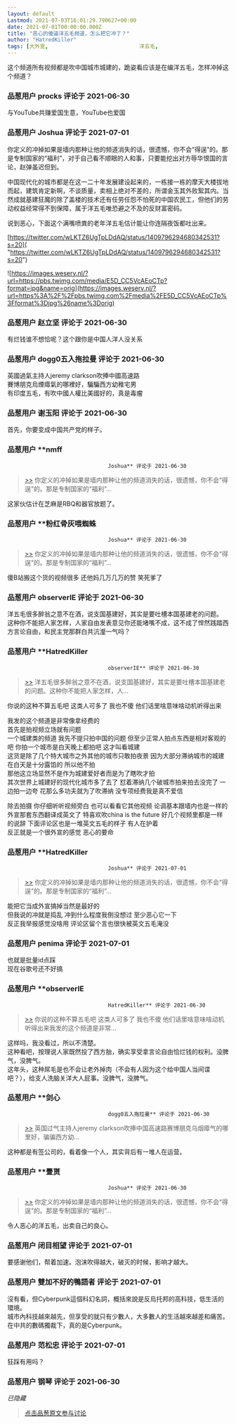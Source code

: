 ```yaml
---
layout: default
Lastmod: 2021-07-03T16:01:29.790627+00:00
date: 2021-07-01T00:00:00.000Z
title: "恶心的傻逼洋五毛频道，怎么把它冲了？"
author: "HatredKiller"
tags: [大外宣,								洋五毛,								习近平死妈]
---
```


这个频道所有视频都是吹中国城市城建的，跪姿看应该是在编洋五毛，怎样冲掉这个频道？

            
### 品葱用户 **procks** 评论于 2021-06-30
        
与YouTube共赚爱国生意，YouTube也爱国
        


            
### 品葱用户 **Joshua** 评论于 2021-07-01
        
你定义的冲掉如果是墙内那种让他的频道消失的话，很遗憾，你不会“得逞”的。那是专制国家的“福利”，对于自己看不顺眼的人和事，只要能挖出对方辱华恨国的言论，赵弹虽迟但到。  
  
中国现代化的城市都是在这一二十年发展建设起来的，一栋接一栋的摩天大楼拔地而起，建筑肯定新啊，不谈质量，卖相上绝对不差的，所谓金玉其外败絮其内。当然成就基建狂魔的除了盖楼的技术还有任劳任怨不怕死的中国农民工，但他们的劳动权益经常得不到保障，属于洋五毛唯恐避之不及的反财富密码。  
  
说到恶心，下面这个满嘴喷粪的老年洋五毛估计能让你连隔夜饭都吐出来。  
  
[https://twitter.com/wLKTZ6UgTpLDdAQ/status/1409796294680342531?s=20]( "https://twitter.com/wLKTZ6UgTpLDdAQ/status/1409796294680342531?s=20")  
  
![https://images.weserv.nl/?url=https://pbs.twimg.com/media/E5D_CC5VcAEoCTp?format=jpg&name=orig](https://images.weserv.nl/?url=https%3A%2F%2Fpbs.twimg.com%2Fmedia%2FE5D_CC5VcAEoCTp%3Fformat%3Djpg%26name%3Dorig)
        


            
### 品葱用户 **赵立坚** 评论于 2021-06-30
        
有烂钱谁不想恰呢？这个跟你是中国人洋人没关系
        


            
### 品葱用户 **dogg0五入拖拉曼** 评论于 2021-06-30
        
英國過氣主持人jeremy clarkson吹捧中國高速路  
賽博朋克烏煙瘴氣的哪裡好，騙騙西方幼稚宅男  
有印度五毛，有吹中國人權比美國好的，真是毒瘤
        


            
### 品葱用户 **谢玉阳** 评论于 2021-06-30
        
首先，你要变成中国共产党的样子。
        


            
### 品葱用户 **nmff				
									Joshua** 评论于 2021-06-30
        
> [\>>]( "/video/item_id-41141#") 你定义的冲掉如果是墙内那种让他的频道消失的话，很遗憾，你不会“得逞”的。那是专制国家的“福利”...

  
这家伙估计在芝麻是RBQ和器官放题了。
        


            
### 品葱用户 **粉红骨灰喂蜘蛛				
									Joshua** 评论于 2021-06-30
        
> [\>>]( "/video/item_id-41141#") 你定义的冲掉如果是墙内那种让他的频道消失的话，很遗憾，你不会“得逞”的。那是专制国家的“福利”...

  
  
傻B站搬这个货的视频很多 还他妈几万几万的赞 笑死爹了
        


            
### 品葱用户 **observerIE** 评论于 2021-06-30
        
洋五毛很多醉翁之意不在酒，说支国基建好，其实是要吐槽本国基建老的问题。  
这种你不能把人家怎样，人家自由发表意见你还能堵嘴不成，这不成了悍然践踏西方言论自由，和民主党那群白共沆瀣一气吗？
        


            
### 品葱用户 **HatredKiller				
									observerIE** 评论于 2021-06-30
        
> [\>>]( "/video/item_id-41168#") 洋五毛很多醉翁之意不在酒，说支国基建好，其实是要吐槽本国基建老的问题。这种你不能把人家怎样，人...

  
  
你说的这种不算五毛吧 这类人可多了 我也不傻 他们话里啥意味啥动机听得出来  
  
我发的这个频道是非常像拿经费的   
首先是拍视频立场就有问题    
一个城建类的频道 我先不提只拍中国的问题 但至少正常人拍点东西是相对客观的吧 你拍一个城市是白天晚上都拍吧 这才叫看城建   
这货是除了几个特大城市之外其他的城市只敢拍夜景 因为大部分滞纳城市的城建 在白天是十分露馅的 所以他不拍   
那他这立场显然不是作为城建爱好者而是为了瞎吹才拍   
其次世界上城建好的现代化城市多了去了 怼着滞纳几个破城市拍来拍去没完了 一边拍一边夸 花那么多功夫就为了吹滞纳 没专项经费我是真不爱信  
  
除去拍摄 你仔细听听视频旁白 也可以看看它其他视频 论调基本跟墙内也是一样的 外宣那套东西翻译成英文了 特喜欢吹china is the future 好几个视频里都是一样的说辞 下面评论区也是一堆英文五毛的样子 有人在护着   
反正就是一个很外宣的感觉 恶心的要命
        


            
### 品葱用户 **HatredKiller				
									Joshua** 评论于 2021-07-01
        
> [\>>]( "/video/item_id-41141#") 你定义的冲掉如果是墙内那种让他的频道消失的话，很遗憾，你不会“得逞”的。那是专制国家的“福利”...

  
  
能把它当成外宣搞掉当然是最好的  
但我说的冲就是捣乱 冲到什么程度我倒没想过 至少恶心它一下  
反正我举报感觉没啥用 评论区留个言也很快被英文五毛淹没
        


            
### 品葱用户 **penima** 评论于 2021-07-01
        
也就是批量id点踩  
现在谷歌号还不好搞
        


            
### 品葱用户 **observerIE				
									HatredKiller** 评论于 2021-06-30
        
> [\>>]( "/video/item_id-41169#") 你说的这种不算五毛吧 这类人可多了 我也不傻 他们话里啥意味啥动机听得出来我发的这个频道是非常...

  
这样吗，我没看过，所以不清楚。  
这种看吧，按理说人家既然投了西方胎，确实享受拿言论自由恰烂钱的权利。没脾气，没脾气。  
这年头，这种屌毛是也不会让老外掉肉（不会有人因为这个给中国人当间谍吧？），给支人洗脑关洋大人屁事。没脾气，没脾气。
        


            
### 品葱用户 **剑心				
									dogg0五入拖拉曼** 评论于 2021-06-30
        
> [\>>]( "/video/item_id-41145#") 英国过气主持人jeremy clarkson吹捧中国高速路赛博朋克乌烟瘴气的哪里好，骗骗西方幼...

  
  
这种都是有签公司的，看着像一个人，其实背后有一堆人在运营。
        


            
### 品葱用户 **舋贳				
									Joshua** 评论于 2021-06-30
        
> [\>>]( "/video/item_id-41141#") 你定义的冲掉如果是墙内那种让他的频道消失的话，很遗憾，你不会“得逞”的。那是专制国家的“福利”...

令人恶心的洋五毛，出卖自己的良心。
        


            
### 品葱用户 **闭目相望** 评论于 2021-07-01
        
要感谢他们，帮着加速。泡沫吹得越大，破灭的时候，影响才越大。
        


            
### 品葱用户 **雙加不好的鴨語者** 评论于 2021-07-01
        
沒有看，但Cyberpunk這個科幻名詞，概括來說是反烏托邦的高科技，低生活的環境。  
城市內科技越來越先，但享受的就只有少數人，大多數人的生活越來越差和痛苦。  
在中共的數碼獨裁下，真的是Cyberpunk。
        


            
### 品葱用户 **范松忠** 评论于 2021-07-01
        
狂踩有用吗？
        


            
### 品葱用户 **钢琴** 评论于 2021-06-30
        
_已隐藏_
        






> [点击品葱原文参与讨论](https://pincong.rocks/video/4676)

